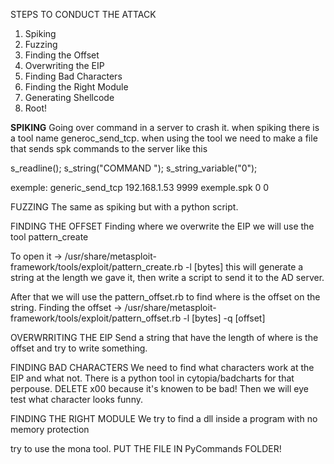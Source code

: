
STEPS TO CONDUCT THE ATTACK
1. Spiking
2. Fuzzing
3. Finding the Offset
4. Overwriting the EIP
5. Finding Bad Characters
6. Finding the Right Module
7. Generating Shellcode
8. Root!


**SPIKING**
Going over command in a server to crash it.
when spiking there is a tool name generoc_send_tcp.
when using the tool we need to make a file that sends spk commands to the server like this

s_readline();
s_string("COMMAND ");
s_string_variable("0");

exemple: generic_send_tcp 192.168.1.53 9999 exemple.spk 0 0


FUZZING
The same as spiking but with a python script.


FINDING THE OFFSET
Finding where we overwrite the EIP
we will use the tool pattern_create

To open it -> /usr/share/metasploit-framework/tools/exploit/pattern_create.rb -l [bytes]
this will generate a string at the length we gave it, then write a script to send it to the AD server.

After that we will use the pattern_offset.rb to find where is the offset on the string.
Finding the offset -> /usr/share/metasploit-framework/tools/exploit/pattern_offset.rb -l [bytes] -q [offset]


OVERWRRITING THE EIP
Send a string that have the length of where is the offset and try to write something.


FINDING BAD CHARACTERS
We need to find what characters work at the EIP and what not.
There is a python tool in cytopia/badcharts for that perpouse.
DELETE x00 because it's knowen to be bad!
Then we will eye test what character looks funny.


FINDING THE RIGHT MODULE
We try to find a dll inside a program with no memory protection

try to use the mona tool.
PUT THE FILE  IN PyCommands FOLDER!

